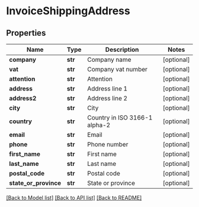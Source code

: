 # InvoiceShippingAddress

## Properties
Name | Type | Description | Notes
------------ | ------------- | ------------- | -------------
**company** | **str** | Company name | [optional] 
**vat** | **str** | Company vat number | [optional] 
**attention** | **str** | Attention | [optional] 
**address** | **str** | Address line 1 | [optional] 
**address2** | **str** | Address line 2 | [optional] 
**city** | **str** | City | [optional] 
**country** | **str** | Country in ISO 3166-1 alpha-2 | [optional] 
**email** | **str** | Email | [optional] 
**phone** | **str** | Phone number | [optional] 
**first_name** | **str** | First name | [optional] 
**last_name** | **str** | Last name | [optional] 
**postal_code** | **str** | Postal code | [optional] 
**state_or_province** | **str** | State or province | [optional] 

[[Back to Model list]](../README.md#documentation-for-models) [[Back to API list]](../README.md#documentation-for-api-endpoints) [[Back to README]](../README.md)



